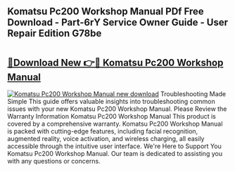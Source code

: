 ## Komatsu Pc200 Workshop Manual PDf Free Download - Part-6rY Service Owner Guide - User Repair Edition G78be

# <h2><a href="http://bc54888.oget.top/?id=Komatsu+Pc200+Workshop+Manual">🔗Download New 👉🔴 Komatsu Pc200 Workshop Manual</a></h2>

[![Komatsu Pc200 Workshop Manual new download](https://i.imgur.com/5g1atiW.png)](http://bc54888.oget.top/?id=Komatsu+Pc200+Workshop+Manual)
Troubleshooting Made Simple This guide offers valuable insights into troubleshooting common issues with your new Komatsu Pc200 Workshop Manual. Please Review the Warranty Information Komatsu Pc200 Workshop Manual This product is covered by a comprehensive warranty. Komatsu Pc200 Workshop Manual is packed with cutting-edge features, including facial recognition, augmented reality, voice activation, and wireless charging, all easily accessible through the intuitive user interface. We're Here to Support You Komatsu Pc200 Workshop Manual. Our team is dedicated to assisting you with any questions or concerns.
